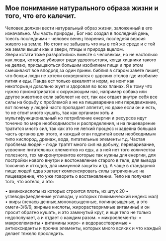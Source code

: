 ﻿## Мое понимание натурального образа жизни и того, что его калечит.

   Человек должен вести натуральный образ жизни, заложенный в его изначально.
Мы часть природы , Бог нас создал в последний день, тоесть последними - человек венец творения, последняя версия живого на земле. Но стоит не забывать что мы в той же среде и с той же земли  вышли как и звери, птицы и природа вцелом. 	
   Звери кстати тоже развратились вместе с человеком, но не настолько как люди, которые убивают ради удовольствия, когда хищники такого не делаю, присыщаються большим изобилием пищи и при этом смешивают все вподряд за один прием. библия в старом завете пишет, что божьи люди не хотели осквернятся с царских столов где изобилие пития и еды. Панда ест только евкалипт и норм, не ноит как некоторые,и довольно жует и здоровая во всех планах. Я к тому что нужно присматриватся к окружающим нас, например собака или другое животное если заболеет не ест, так как отдает внутри себя все силы на борьбу с проблемой а не на пищеварение  или передвижение, вот почему у людей часто пропадает аппетит, но даже если он и есть, то  не стоит много кушать, так как организм хоть и мультифункциональный но потрибление енергии и ресурсов идут точечно по мере необходимости и распределения, и на пищеварение тратится много сил, так как это не легкий процесс и задеяна большая часть органов для этого, и каждый оган подпитай всем необходимым  типо  кислород, дренаж, вода, питатильные элементы т.д.
    Частая проблема людей - люди тратят много сил на добычу, переваривание, усвоение питательных элементов из еды, а в ней нет того количества полезного, тех микронутриентов которые так нужны для енергии, для постройки нового внутри и востонавление старого в теле, для вывода токсинов и отходов, для иммунной защиты и тд. А чаще в стандарной пище людей едва хватает компенсировать силы затраченные  на пищеварение, что уже говорить о востановлении. Тело не получает того, что хотело, а это:
    
• аминокислоты из которых строится плоть, их штук 20
• углеводы(медленные угливоды, у которых гликимический индекс мал) 
• жиры (ненасыщенные,мононасыщенные, полинасыщеные, а это омеги-3/6/9, жирные кислоты, жирорастворимиые витамины) и он просит обратно кушать, и это замкнутый круг, и еще тело не только недополучает, а и отдает с каждим разом.
• микроелементы:
• макроелементы
• витамины жиро- и водорасстворимые
• антиоксиданты и прочие элементы, которых много всяких и что каждый делает тяжело проследить.
